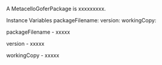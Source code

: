 A MetacelloGoferPackage is xxxxxxxxx.Instance Variables	packageFilename:		<Object>	version:		<Object>	workingCopy:		<Object>packageFilename	- xxxxxversion	- xxxxxworkingCopy	- xxxxx